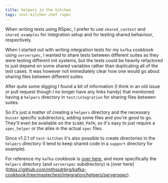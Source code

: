```yaml
---
title: helpers in the kitchen
tags: test-kitchen chef rspec
---
```


When writing tests using RSpec, I prefer to use `shared_context` and
`shared_examples` for integration setup and for testing shared behaviour,
respectively.

When I started out with writing integration tests for my `kafka` cookbook using
`serverspec`, I wanted to share tests between different suites as they were
testing different init systems, but the tests could be heavily refactored to
just depend on some shared variables rather than duplicating all of the test
cases.
It was however not immediately clear how one would go about sharing files
between different suites.

After quite some digging I found a bit of information (I think in an old issue or
pull request though I no longer have any links handy) that mentioned having a
`helpers` directory in `test/integration` for sharing files between suites.

So it's just a matter of creating a `helpers` directory and the necessary
`busser` specific subdirectory, adding some files and you're good to go.
They'll even be available on the `$LOAD_PATH`, so it's easy to just require a
`spec_helper` or the alike in the actual `spec` files.

Since v1.2.1 of `test-kitchen` it's also possible to create directories in
the `helpers` directory (I tend to keep shared code in a `support` directory for
example).

For reference my `kafka` cookbook is [over
here](https://github.com/mthssdrbrg/kafka-cookbook), and more specifically the
`helpers` directory (and `serverspec` subdirectory) is [over here]
(https://github.com/mthssdrbrg/kafka-cookbook/tree/master/test/integration/helpers/serverspec).
